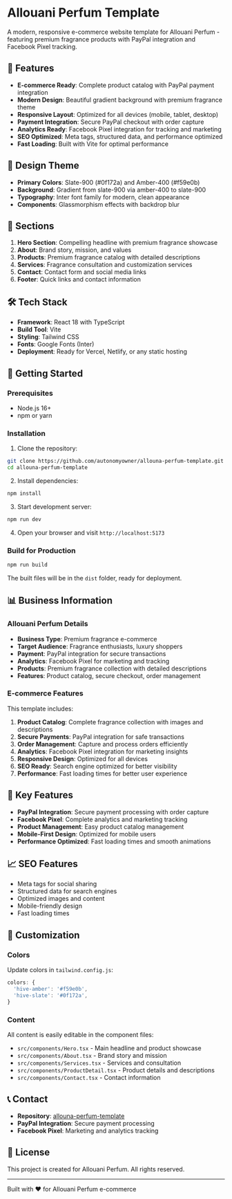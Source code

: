 # Allouani Perfum Template

A modern, responsive e-commerce website template for Allouani Perfum - featuring premium fragrance products with PayPal integration and Facebook Pixel tracking.

## 🚀 Features

- **E-commerce Ready**: Complete product catalog with PayPal payment integration
- **Modern Design**: Beautiful gradient background with premium fragrance theme
- **Responsive Layout**: Optimized for all devices (mobile, tablet, desktop)
- **Payment Integration**: Secure PayPal checkout with order capture
- **Analytics Ready**: Facebook Pixel integration for tracking and marketing
- **SEO Optimized**: Meta tags, structured data, and performance optimized
- **Fast Loading**: Built with Vite for optimal performance

## 🎨 Design Theme

- **Primary Colors**: Slate-900 (#0f172a) and Amber-400 (#f59e0b)
- **Background**: Gradient from slate-900 via amber-400 to slate-900
- **Typography**: Inter font family for modern, clean appearance
- **Components**: Glassmorphism effects with backdrop blur

## 📱 Sections

1. **Hero Section**: Compelling headline with premium fragrance showcase
2. **About**: Brand story, mission, and values
3. **Products**: Premium fragrance catalog with detailed descriptions
4. **Services**: Fragrance consultation and customization services
5. **Contact**: Contact form and social media links
6. **Footer**: Quick links and contact information

## 🛠️ Tech Stack

- **Framework**: React 18 with TypeScript
- **Build Tool**: Vite
- **Styling**: Tailwind CSS
- **Fonts**: Google Fonts (Inter)
- **Deployment**: Ready for Vercel, Netlify, or any static hosting

## 🚀 Getting Started

### Prerequisites

- Node.js 16+ 
- npm or yarn

### Installation

1. Clone the repository:
```bash
git clone https://github.com/autonomyowner/allouna-perfum-template.git
cd allouna-perfum-template
```

2. Install dependencies:
```bash
npm install
```

3. Start development server:
```bash
npm run dev
```

4. Open your browser and visit `http://localhost:5173`

### Build for Production

```bash
npm run build
```

The built files will be in the `dist` folder, ready for deployment.

## 📊 Business Information

### Allouani Perfum Details

- **Business Type**: Premium fragrance e-commerce
- **Target Audience**: Fragrance enthusiasts, luxury shoppers
- **Payment**: PayPal integration for secure transactions
- **Analytics**: Facebook Pixel for marketing and tracking
- **Products**: Premium fragrance collection with detailed descriptions
- **Features**: Product catalog, secure checkout, order management

### E-commerce Features

This template includes:

1. **Product Catalog**: Complete fragrance collection with images and descriptions
2. **Secure Payments**: PayPal integration for safe transactions
3. **Order Management**: Capture and process orders efficiently
4. **Analytics**: Facebook Pixel integration for marketing insights
5. **Responsive Design**: Optimized for all devices
6. **SEO Ready**: Search engine optimized for better visibility
7. **Performance**: Fast loading times for better user experience

## 🎯 Key Features

- **PayPal Integration**: Secure payment processing with order capture
- **Facebook Pixel**: Complete analytics and marketing tracking
- **Product Management**: Easy product catalog management
- **Mobile-First Design**: Optimized for mobile users
- **Performance Optimized**: Fast loading times and smooth animations

## 📈 SEO Features

- Meta tags for social sharing
- Structured data for search engines
- Optimized images and content
- Mobile-friendly design
- Fast loading times

## 🔧 Customization

### Colors
Update colors in `tailwind.config.js`:
```javascript
colors: {
  'hive-amber': '#f59e0b',
  'hive-slate': '#0f172a',
}
```

### Content
All content is easily editable in the component files:
- `src/components/Hero.tsx` - Main headline and product showcase
- `src/components/About.tsx` - Brand story and mission
- `src/components/Services.tsx` - Services and consultation
- `src/components/ProductDetail.tsx` - Product details and descriptions
- `src/components/Contact.tsx` - Contact information

## 📞 Contact

- **Repository**: [allouna-perfum-template](https://github.com/autonomyowner/allouna-perfum-template)
- **PayPal Integration**: Secure payment processing
- **Facebook Pixel**: Marketing and analytics tracking

## 📄 License

This project is created for Allouani Perfum. All rights reserved.

---

Built with ❤️ for Allouani Perfum e-commerce
